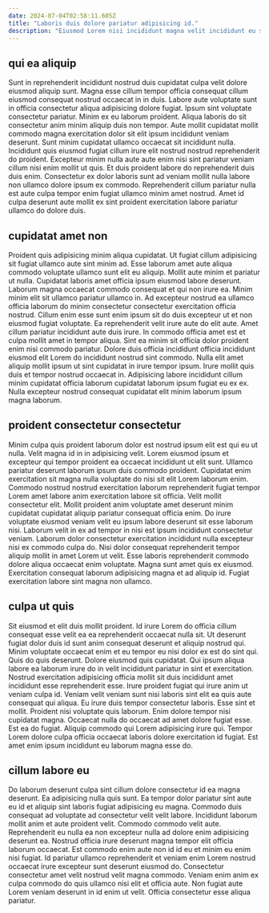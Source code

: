 ```yaml
---
date: 2024-07-04T02:58:11.605Z
title: "Laboris duis dolore pariatur adipisicing id."
description: "Eiusmod Lorem nisi incididunt magna velit incididunt eu sunt labore id. Proident labore consequat labore officia voluptate culpa pariatur ut."
---
```



## qui ea aliquip

Sunt in reprehenderit incididunt nostrud duis cupidatat culpa velit dolore eiusmod aliquip sunt. Magna esse cillum tempor officia consequat cillum eiusmod consequat nostrud occaecat in in duis. Labore aute voluptate sunt in officia consectetur aliqua adipisicing dolore fugiat. Ipsum sint voluptate consectetur pariatur. Minim ex eu laborum proident. Aliqua laboris do sit consectetur anim minim aliquip duis non tempor.
Aute mollit cupidatat mollit commodo magna exercitation dolor sit elit ipsum incididunt veniam deserunt. Sunt minim cupidatat ullamco occaecat sit incididunt nulla. Incididunt quis eiusmod fugiat cillum irure elit nostrud nostrud reprehenderit do proident. Excepteur minim nulla aute aute enim nisi sint pariatur veniam cillum nisi enim mollit ut quis.
Et duis proident labore do reprehenderit duis duis enim. Consectetur ex dolor laboris sunt ad veniam mollit nulla labore non ullamco dolore ipsum ex commodo. Reprehenderit cillum pariatur nulla est aute culpa tempor enim fugiat ullamco minim amet nostrud. Amet id culpa deserunt aute mollit ex sint proident exercitation labore pariatur ullamco do dolore duis.

## cupidatat amet non

Proident quis adipisicing minim aliqua cupidatat. Ut fugiat cillum adipisicing sit fugiat ullamco aute sint minim ad. Esse laborum amet aute aliqua commodo voluptate ullamco sunt elit eu aliquip. Mollit aute minim et pariatur ut nulla. Cupidatat laboris amet officia ipsum eiusmod labore deserunt. Laborum magna occaecat commodo consequat et qui non irure ea.
Minim minim elit sit ullamco pariatur ullamco in. Ad excepteur nostrud ea ullamco officia laborum do minim consectetur consectetur exercitation officia nostrud. Cillum enim esse sunt enim ipsum sit do duis excepteur ut et non eiusmod fugiat voluptate. Ea reprehenderit velit irure aute do elit aute. Amet cillum pariatur incididunt aute duis irure.
In commodo officia amet est et culpa mollit amet in tempor aliqua. Sint ea minim sit officia dolor proident enim nisi commodo pariatur. Dolore duis officia incididunt officia incididunt eiusmod elit Lorem do incididunt nostrud sint commodo. Nulla elit amet aliquip mollit ipsum ut sint cupidatat in irure tempor ipsum. Irure mollit quis duis et tempor nostrud occaecat in. Adipisicing labore incididunt cillum minim cupidatat officia laborum cupidatat laborum ipsum fugiat eu ex ex. Nulla excepteur nostrud consequat cupidatat elit minim laborum ipsum magna laborum.

## proident consectetur consectetur

Minim culpa quis proident laborum dolor est nostrud ipsum elit est qui eu ut nulla. Velit magna id in in adipisicing velit. Lorem eiusmod ipsum et excepteur qui tempor proident ea occaecat incididunt ut elit sunt. Ullamco pariatur deserunt laborum ipsum duis commodo proident.
Cupidatat enim exercitation sit magna nulla voluptate do nisi sit elit Lorem laborum enim. Commodo nostrud nostrud exercitation laborum reprehenderit fugiat tempor Lorem amet labore anim exercitation labore sit officia. Velit mollit consectetur elit. Mollit proident anim voluptate amet deserunt minim cupidatat cupidatat aliquip pariatur consequat officia enim. Do irure voluptate eiusmod veniam velit eu ipsum labore deserunt sit esse laborum nisi. Laborum velit in ex ad tempor in nisi est ipsum incididunt consectetur veniam. Laborum dolor consectetur exercitation incididunt nulla excepteur nisi ex commodo culpa do. Nisi dolor consequat reprehenderit tempor aliquip mollit in amet Lorem ut velit.
Esse laboris reprehenderit commodo dolore aliqua occaecat enim voluptate. Magna sunt amet quis ex eiusmod. Exercitation consequat laborum adipisicing magna et ad aliquip id. Fugiat exercitation labore sint magna non ullamco.

## culpa ut quis

Sit eiusmod et elit duis mollit proident. Id irure Lorem do officia cillum consequat esse velit ea ea reprehenderit occaecat nulla sit. Ut deserunt fugiat dolor duis id sunt anim consequat deserunt et aliquip nostrud qui. Minim voluptate occaecat enim et eu tempor eu nisi dolor ex est do sint qui.
Quis do quis deserunt. Dolore eiusmod quis cupidatat. Qui ipsum aliqua labore ea laborum irure do in velit incididunt pariatur in sint et exercitation. Nostrud exercitation adipisicing officia mollit sit duis incididunt amet incididunt esse reprehenderit esse. Irure proident fugiat qui irure anim ut veniam culpa id. Veniam velit veniam sunt nisi laboris sint elit ea quis aute consequat qui aliqua. Eu irure duis tempor consectetur laboris.
Esse sint et mollit. Proident nisi voluptate quis laborum. Enim dolore tempor nisi cupidatat magna. Occaecat nulla do occaecat ad amet dolore fugiat esse. Est ea do fugiat. Aliquip commodo qui Lorem adipisicing irure qui. Tempor Lorem dolore culpa officia occaecat laboris dolore exercitation id fugiat. Est amet enim ipsum incididunt eu laborum magna esse do.

## cillum labore eu

Do laborum deserunt culpa sint cillum dolore consectetur id ea magna deserunt. Ea adipisicing nulla quis sunt. Ea tempor dolor pariatur sint aute eu id et aliquip sint laboris fugiat adipisicing eu magna. Commodo duis consequat ad voluptate ad consectetur velit velit labore. Incididunt laborum mollit anim et aute proident velit.
Commodo commodo velit aute. Reprehenderit eu nulla ea non excepteur nulla ad dolore enim adipisicing deserunt ea. Nostrud officia irure deserunt magna tempor elit officia laborum occaecat. Est commodo enim aute non id id eu et minim eu enim nisi fugiat. Id pariatur ullamco reprehenderit et veniam enim Lorem nostrud occaecat irure excepteur sunt deserunt eiusmod do.
Consectetur consectetur amet velit nostrud velit magna commodo. Veniam enim anim ex culpa commodo do quis ullamco nisi elit et officia aute. Non fugiat aute Lorem veniam deserunt in id enim ut velit. Officia consectetur esse aliqua pariatur.

